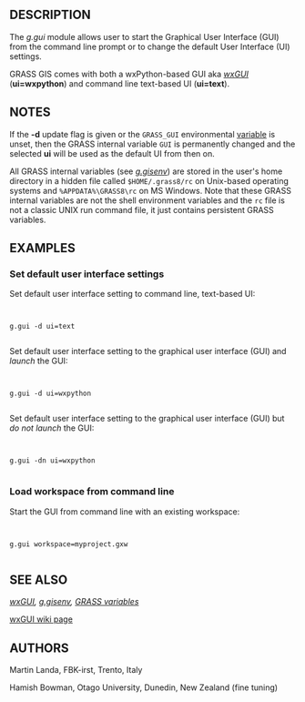 
## DESCRIPTION

The *g.gui* module allows user to start the Graphical User
Interface (GUI) from the command line prompt or to change the
default User Interface (UI) settings.

GRASS GIS comes with both a wxPython-based GUI
aka *[wxGUI](wxGUI.html)* (**ui=wxpython**) and
command line text-based UI (**ui=text**).

## NOTES

If the **-d** update flag is given or the `GRASS_GUI`
environmental [variable](variables.html) is unset, then
the GRASS internal variable `GUI` is permanently changed and
the selected **ui** will be used as the default UI from then on.

All GRASS internal variables (see *[g.gisenv](g.gisenv.html)*)
are stored in the user's home directory in a hidden file called
`$HOME/.grass8/rc` on Unix-based operating systems
and `%APPDATA%\GRASS8\rc` on MS Windows. Note that these GRASS
internal variables are not the shell environment variables and the
`rc` file is not a classic UNIX run command file, it just
contains persistent GRASS variables.

## EXAMPLES

### Set default user interface settings

Set default user interface setting to command line, text-based UI:

```


g.gui -d ui=text


```

Set default user interface setting to the graphical user interface
(GUI) and *launch* the GUI:

```


g.gui -d ui=wxpython


```

Set default user interface setting to the graphical user interface
(GUI) but *do not launch* the GUI:

```


g.gui -dn ui=wxpython


```

### Load workspace from command line

Start the GUI from command line with an existing workspace:

```


g.gui workspace=myproject.gxw


```

## SEE ALSO

*[wxGUI](wxGUI.html),
[g.gisenv](g.gisenv.html),
[GRASS variables](variables.html)*

[wxGUI wiki page](https://grasswiki.osgeo.org/wiki/WxPython-based_GUI_for_GRASS)

## AUTHORS

Martin Landa, FBK-irst, Trento, Italy

Hamish Bowman, Otago University, Dunedin, New Zealand (fine tuning)
